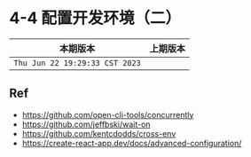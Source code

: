 # 4-4 配置开发环境（二）

|本期版本|上期版本
|:---:|:---:
`Thu Jun 22 19:29:33 CST 2023` | 


## Ref

* <https://github.com/open-cli-tools/concurrently>
* <https://github.com/jeffbski/wait-on>
* <https://github.com/kentcdodds/cross-env>
* <https://create-react-app.dev/docs/advanced-configuration/>